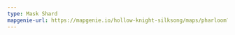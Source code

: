 ```yaml
---
type: Mask Shard
mapgenie-url: https://mapgenie.io/hollow-knight-silksong/maps/pharloom?locationIds=478615
---
```

